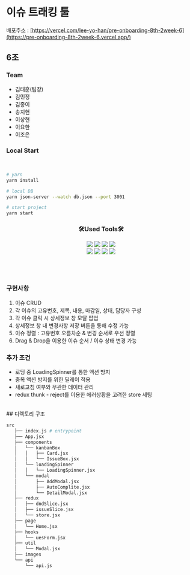 # 이슈 트래킹 툴

배포주소 :
<a href="[https://pre-onboarding-8th-2week-6.vercel.app/](https://pre-onboarding-8th-2week-6.vercel.app/)">[https://vercel.com/lee-yo-han/pre-onboarding-8th-2week-6](https://pre-onboarding-8th-2week-6.vercel.app/)</a>

## 6조

### Team

- 김태훈(팀장)
- 김민정
- 김종이
- 송지현
- 이상현
- 이요한
- 이조은

### Local Start

<br>

```bash
# yarn
yarn install
```

```bash
# local DB
yarn json-server --watch db.json --port 3001
```

```bash
# start project
yarn start
```

<h3 align="center">🛠Used Tools🛠</h3>

<div align="center" >
    <img src="https://img.shields.io/badge/React-61DAFB?style=flat&logo=React&logoColor=white"/>
    <img src="https://img.shields.io/badge/JavaScript-F7DF1E?style=flat&logo=JavaScript&logoColor=white"/>
    <img src="https://img.shields.io/badge/Redux-61DAFB?style=flat&logo=Redux&logoColor=white"/>
    <img src="https://img.shields.io/badge/Axios-5A29E4?style=flat&logo=Axios&logoColor=white"/>    
</div>
<div align="center">
    <img src="https://img.shields.io/badge/styled-components-DB7093?style=flat&logo=styled-components&logoColor=white"/>
    <img src="https://img.shields.io/badge/React-764ABC?style=flat&logo=React&logoColor=white"/>
    <img src="https://img.shields.io/badge/JsonServer-000000?style=flat&logo=JSON&logoColor=white"/>
    <img src="https://img.shields.io/badge/Vercel-000000?style=flat&logo=Vercel&logoColor=white"/>
</div>

<br>
<br>
<br>

### 구현사항

1. 이슈 CRUD
2. 각 이슈의 고유번호, 제목, 내용, 마감일, 상태, 담당자 구성
3. 각 이슈 클릭 시 상세정보 창 모달 팝업
4. 상세정보 창 내 변경사항 저장 버튼을 통해 수정 가능
5. 이슈 정렬 : 고유번호 오름차순 & 변경 순서로 우선 정렬
6. Drag & Drop을 이용한 이슈 순서 / 이슈 상태 변경 가능

### 추가 조건

- 로딩 중 LoadingSpinner를 통한 액션 방지
- 중복 액션 방지를 위한 딜레이 적용
- 새로고침 여부와 무관한 데이터 관리
- redux thunk - reject를 이용한 에러상황을 고려한 store 세팅

<br>
## 디렉토리 구조

```bash
src
   ├── index.js # entrypoint
   ├── App.jsx
   ├── components
   │   └── kanbanBox
   │   │   ├── Card.jsx
   │   │   └── IssueBox.jsx
   │   └── loadingSpinner
   │   │   └── LoadingSpinner.jsx
   │   └── modal
   │       ├── AddModal.jsx
   │       ├── AutoComplite.jsx
   │       └── DetailModal.jsx
   ├── redux
   │   ├── dndSlice.jsx
   │   ├── issueSlice.jsx
   │   └── store.jsx
   ├── page
   │   └── Home.jsx
   ├── hooks
   │   └── uesForm.jsx
   ├── util
   │   └── Modal.jsx
   ├── images
   └── api
       └── api.js
```

